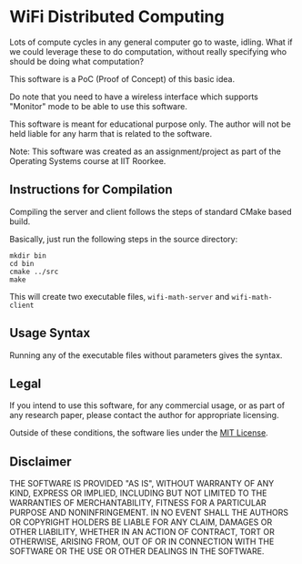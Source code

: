 WiFi Distributed Computing
==========================

Lots of compute cycles in any general computer go to waste, idling. What if we could leverage these to do computation, without really specifying who should be doing what computation?

This software is a PoC (Proof of Concept) of this basic idea.

Do note that you need to have a wireless interface which supports "Monitor" mode to be able to use this software.

This software is meant for educational purpose only. The author will not be held liable for any harm that is related to the software.

Note: This software was created as an assignment/project as part of the Operating Systems course at IIT Roorkee.

Instructions for Compilation
----------------------------

Compiling the server and client follows the steps of standard CMake based build.

Basically, just run the following steps in the source directory:

```
mkdir bin
cd bin
cmake ../src
make
```

This will create two executable files, `wifi-math-server` and `wifi-math-client`

Usage Syntax
------------

Running any of the executable files without parameters gives the syntax.

Legal
-----

If you intend to use this software, for any commercial usage, or as part of any research paper, please contact the author for appropriate licensing.

Outside of these conditions, the software lies under the [MIT License](http://jay.mit-license.org/2015).

Disclaimer
----------

THE SOFTWARE IS PROVIDED "AS IS", WITHOUT WARRANTY OF ANY KIND, EXPRESS OR
IMPLIED, INCLUDING BUT NOT LIMITED TO THE WARRANTIES OF MERCHANTABILITY,
FITNESS FOR A PARTICULAR PURPOSE AND NONINFRINGEMENT. IN NO EVENT SHALL THE
AUTHORS OR COPYRIGHT HOLDERS BE LIABLE FOR ANY CLAIM, DAMAGES OR OTHER
LIABILITY, WHETHER IN AN ACTION OF CONTRACT, TORT OR OTHERWISE, ARISING FROM,
OUT OF OR IN CONNECTION WITH THE SOFTWARE OR THE USE OR OTHER DEALINGS IN THE
SOFTWARE.